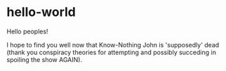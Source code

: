 # hello-world

Hello peoples!

I hope to find you well now that Know-Nothing John is 'supposedly' dead (thank you conspiracy theories for attempting and possibly succeding in spoiling the show AGAIN).
